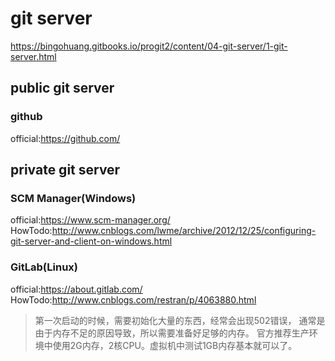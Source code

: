 # git server
https://bingohuang.gitbooks.io/progit2/content/04-git-server/1-git-server.html

## public git server
### github
official:https://github.com/

## private git server
### SCM Manager(Windows)
official:https://www.scm-manager.org/
HowTodo:http://www.cnblogs.com/lwme/archive/2012/12/25/configuring-git-server-and-client-on-windows.html

### GitLab(Linux)
official:https://about.gitlab.com/
HowTodo:http://www.cnblogs.com/restran/p/4063880.html
> 第一次启动的时候，需要初始化大量的东西，经常会出现502错误，
通常是由于内存不足的原因导致，所以需要准备好足够的内存。
官方推荐生产环境中使用2G内存，2核CPU。虚拟机中测试1GB内存基本就可以了。
